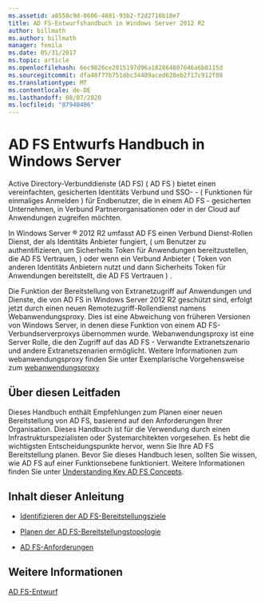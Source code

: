 ```yaml
---
ms.assetid: a8558c9d-0606-4881-93b2-f2d2716b18e7
title: AD FS-Entwurfshandbuch in Windows Server 2012 R2
author: billmath
ms.author: billmath
manager: femila
ms.date: 05/31/2017
ms.topic: article
ms.openlocfilehash: 6ec9826ce2015197d96a182864807646a6b8115d
ms.sourcegitcommit: dfa48f77b751dbc34409aced628eb2f17c912f08
ms.translationtype: MT
ms.contentlocale: de-DE
ms.lasthandoff: 08/07/2020
ms.locfileid: "87940406"
---
```

# <a name="ad-fs-design-guide-in-windows-server"></a>AD FS Entwurfs Handbuch in Windows Server

Active Directory-Verbunddienste (AD FS) \( AD FS \) bietet einen vereinfachten, gesicherten Identitäts Verbund und SSO- \- \( Funktionen für einmaliges Anmelden \) für Endbenutzer, die in einem AD FS \- gesicherten Unternehmen, in Verbund Partnerorganisationen oder in der Cloud auf Anwendungen zugreifen möchten.

In Windows Server &reg; 2012 R2 umfasst AD FS einen Verbund Dienst-Rollen Dienst, der als Identitäts Anbieter fungiert, \( um Benutzer zu authentifizieren, um Sicherheits Token für Anwendungen bereitzustellen, die AD FS Vertrauen, \) oder wenn ein Verbund Anbieter \( Token von anderen Identitäts Anbietern nutzt und dann Sicherheits Token für Anwendungen bereitstellt, die AD FS Vertrauen \) .

Die Funktion der Bereitstellung von Extranetzugriff auf Anwendungen und Dienste, die von AD FS in Windows Server 2012 R2 geschützt sind, erfolgt jetzt durch einen neuen Remotezugriff-Rollendienst namens Webanwendungsproxy. Dies ist eine Abweichung von früheren Versionen von Windows Server, in denen diese Funktion von einem AD FS-Verbundserverproxys übernommen wurde. Webanwendungsproxy ist eine Server Rolle, die den Zugriff auf das AD FS \- Verwandte Extranetszenario und andere Extranetszenarien ermöglicht. Weitere Informationen zum webanwendungsproxy finden Sie unter Exemplarische Vorgehensweise zum [webanwendungsproxy](/previous-versions/windows/it-pro/windows-server-2012-R2-and-2012/dn280944(v=ws.11))

## <a name="about-this-guide"></a>Über diesen Leitfaden
Dieses Handbuch enthält Empfehlungen zum Planen einer neuen Bereitstellung von AD FS, basierend auf den Anforderungen Ihrer Organisation. Dieses Handbuch ist für die Verwendung durch einen Infrastrukturspezialisten oder Systemarchitekten vorgesehen. Es hebt die wichtigsten Entscheidungspunkte hervor, wenn Sie Ihre AD FS Bereitstellung planen. Bevor Sie dieses Handbuch lesen, sollten Sie wissen, wie AD FS auf einer Funktionsebene funktioniert. Weitere Informationen finden Sie unter [Understanding Key AD FS Concepts](../../ad-fs/technical-reference/Understanding-Key-AD-FS-Concepts.md).

## <a name="in-this-guide"></a>Inhalt dieser Anleitung

-   [Identifizieren der AD FS-Bereitstellungsziele](Identify-Your-AD-FS-Deployment-Goals.md)

-   [Planen der AD FS-Bereitstellungstopologie](Plan-Your-AD-FS-Deployment-Topology.md)

-   [AD FS-Anforderungen](AD-FS-Requirements.md)


## <a name="see-also"></a>Weitere Informationen
[AD FS-Entwurf](../../ad-fs/AD-FS-Design.md)

